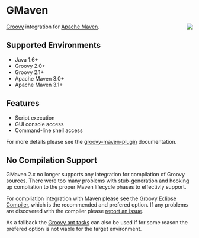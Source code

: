<!--

    Copyright (c) 2006-present the original author or authors.

    Licensed under the Apache License, Version 2.0 (the "License");
    you may not use this file except in compliance with the License.
    You may obtain a copy of the License at

    http://www.apache.org/licenses/LICENSE-2.0

    Unless required by applicable law or agreed to in writing, software
    distributed under the License is distributed on an "AS IS" BASIS,
    WITHOUT WARRANTIES OR CONDITIONS OF ANY KIND, either express or implied.
    See the License for the specific language governing permissions and
    limitations under the License.

-->
# GMaven

<img src="http://media.xircles.codehaus.org/_projects/gmaven/_logos/large.png" style="float: right;"/>

[Groovy](http://groovy.codehaus.org) integration for [Apache Maven](http://maven.apache.org).

## Supported Environments

* Java 1.6+
* Groovy 2.0+
* Groovy 2.1+
* Apache Maven 3.0+
* Apache Maven 3.1+

## Features

* Script execution
* GUI console access
* Command-line shell access

For more details please see the [groovy-maven-plugin](groovy-maven-plugin/index.html) documentation.

## No Compilation Support

GMaven 2.x no longer supports any integration for compilation of Groovy sources.  There were too many problems with
stub-generation and hooking up compliation to the proper Maven lifecycle phases to effectivly support.

For compliation integration with Maven please see the
[Groovy Eclipse Compiler](http://docs.codehaus.org/display/GROOVY/Groovy-Eclipse+compiler+plugin+for+Maven),
which is the recommended and prefered option.  If any problems are discovered with the compiler please
[report an issue](http://jira.codehaus.org/browse/GRECLIPSE).

As a fallback the [Groovy ant tasks](http://groovy.codehaus.org/Compiling+With+Maven2) can also be used
if for some reason the prefered option is not viable for the target environment.
